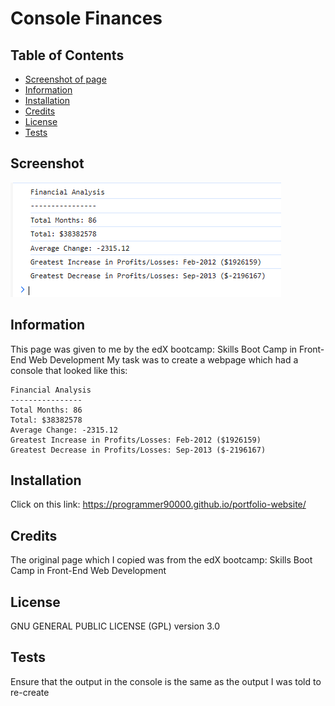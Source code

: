 # Console Finances

## Table of Contents
* [Screenshot of page](#screenshot)
* [Information](#information)
* [Installation](#installation)
* [Credits](#credits)
* [License](#license)
* [Tests](#tests)

## Screenshot
![Screenshot of Console](screenshots/screenshot1.png)

## Information
This page was given to me by the edX bootcamp: Skills Boot Camp in Front-End Web Development
My task was to create a webpage which had a console that looked like this:
```text
Financial Analysis 
----------------
Total Months: 86
Total: $38382578
Average Change: -2315.12
Greatest Increase in Profits/Losses: Feb-2012 ($1926159)
Greatest Decrease in Profits/Losses: Sep-2013 ($-2196167)
```

## Installation
Click on this link: https://programmer90000.github.io/portfolio-website/

## Credits
The original page which I copied was from the edX bootcamp: Skills Boot Camp in Front-End Web Development

## License
GNU GENERAL PUBLIC LICENSE (GPL) version 3.0

## Tests
Ensure that the output in the console is the same as the output I was told to re-create